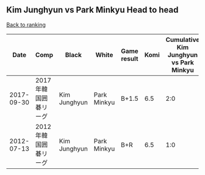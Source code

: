 ## Kim Junghyun vs Park Minkyu Head to head

[Back to ranking](../../index.md)




| **Date** | **Comp** | **Black** | **White** | **Game result** | **Komi** | **Cumulative Kim Junghyun vs Park Minkyu** | **Kim Junghyun streak** | **Park Minkyu streak** | 
| --- | --- | --- | --- | --- | --- | --- | --- | --- |
| 2017-09-30 | 2017年韓国囲碁リーグ | Kim Junghyun | Park Minkyu | B+1.5 | 6.5 | 2:0 | 2 | 0 | 
| 2012-07-13 | 2012年韓国囲碁リーグ | Kim Junghyun | Park Minkyu | B+R | 6.5 | 1:0 | 1 | 0 |




